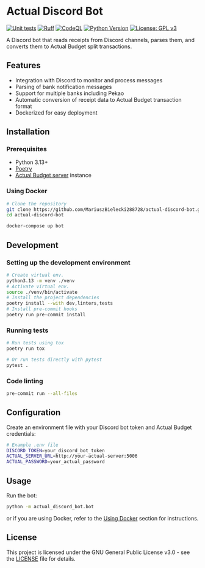 # Actual Discord Bot

[![Unit tests](https://github.com/MariuszBielecki288728/actual-discord-bot/workflows/Unit%20tests/badge.svg)](https://github.com/MariuszBielecki288728/actual-discord-bot/actions/workflows/unit_tests.yml)
[![Ruff](https://github.com/MariuszBielecki288728/actual-discord-bot/workflows/Ruff/badge.svg)](https://github.com/MariuszBielecki288728/actual-discord-bot/actions/workflows/ruff.yml)
[![CodeQL](https://github.com/MariuszBielecki288728/actual-discord-bot/workflows/CodeQL/badge.svg)](https://github.com/MariuszBielecki288728/actual-discord-bot/actions/workflows/codeql-analysis.yml)
[![Python Version](https://img.shields.io/badge/python-3.13-blue.svg)](https://www.python.org/downloads/release/python-3130/)
[![License: GPL v3](https://img.shields.io/badge/License-GPLv3-blue.svg)](https://www.gnu.org/licenses/gpl-3.0)

A Discord bot that reads receipts from Discord channels, parses them, and converts them to Actual Budget split transactions.

## Features

- Integration with Discord to monitor and process messages
- Parsing of bank notification messages
- Support for multiple banks including Pekao
- Automatic conversion of receipt data to Actual Budget transaction format
- Dockerized for easy deployment

## Installation

### Prerequisites

- Python 3.13+
- [Poetry](https://python-poetry.org/docs/#installation)
- [Actual Budget server](https://actualbudget.com/) instance


### Using Docker

```bash
# Clone the repository
git clone https://github.com/MariuszBielecki288728/actual-discord-bot.git
cd actual-discord-bot

docker-compose up bot
```

## Development

### Setting up the development environment

```bash
# Create virtual env.
python3.13 -m venv ./venv
# Activate virtual env.
source ./venv/bin/activate
# Install the project dependencies
poetry install --with dev,linters,tests
# Install pre-commit hooks
poetry run pre-commit install
```

### Running tests

```bash
# Run tests using tox
poetry run tox

# Or run tests directly with pytest
pytest .
```

### Code linting

```bash
pre-commit run --all-files
```

## Configuration

Create an environment file with your Discord bot token and Actual Budget credentials:

```bash
# Example .env file
DISCORD_TOKEN=your_discord_bot_token
ACTUAL_SERVER_URL=http://your-actual-server:5006
ACTUAL_PASSWORD=your_actual_password
```

## Usage

Run the bot:

```bash
python -m actual_discord_bot.bot
```

or if you are using Docker, refer to the [Using Docker](#using-docker) section for instructions.
## License

This project is licensed under the GNU General Public License v3.0 - see the [LICENSE](LICENSE) file for details.
